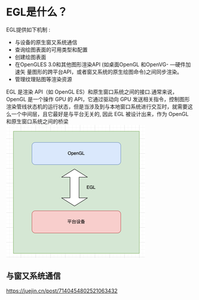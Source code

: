 # EGL是什么？
EGL提供如下机制 :
- 与设备的原生窗又系统通信 
- 查询绘图表面的可用类型和配置 
- 创建绘图表面 
- 在OpenGLES 3.0和其他图形渲染API (如桌面OpenGL 和OpenVG- —硬件加速矢 量图形的跨平台API，或者窗又系统的原生绘图命令)之间同步渲染。 
- 管理纹理贴图等渲染资源


EGL 是渲染 API（如 OpenGL ES）和原生窗口系统之间的接口.通常来说，OpenGL 是一个操作 GPU 的 API，它通过驱动向 GPU 发送相关指令，控制图形渲染管线状态机的运行状态，但是当涉及到与本地窗口系统进行交互时，就需要这么一个中间层，且它最好是与平台无关的,
因此 EGL 被设计出来，作为 OpenGL 和原生窗口系统之间的桥梁
![img.png](imgs/egl_img.png)

与窗又系统通信
----


https://juejin.cn/post/7140454802521063432


